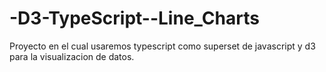 # -D3-TypeScript--Line_Charts
Proyecto en el cual usaremos typescript como superset de javascript y d3 para la visualizacion de datos.
